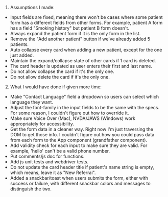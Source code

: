 1. Assumptions I made:
- Input fields are fixed, meaning there won't be cases where some patient form has a different fields from other forms. For example, patient A form has a field "Smoking history" but patient B form doesn't.
- Always expand the patient form if it is the only form in the list.
- Remove the "Add another patient" button if we've already added 5 patients.
- Auto collapse every card when adding a new patient, except for the one just added.
- Maintain the expand/collapse state of other cards if 1 card is deleted.
- The card header is updated as user enters their first and last name.
- Do not allow collapse the card if it's the only one.
- Do not allow delete the card if it's the only one.

2. What I would have done if given more time:
- Make "Contact Language" field a dropdown so users can select which language they want.
- Adjust the font-family in the input fields to be the same with the specs. For some reason, I couldn't figure out how to override it.
- Make sure Voice Over (Mac), NVDA/JAWS (Windows) work appropriately for accessibility.
- Get the form data in a cleaner way. Right now I'm just traversing the DOM to get those info. I couldn't figure out how you could pass data from each form to the App component (grandfather component).
- Add validity check for each input to make sure they are valid. For example, 'hello' can't be a valid phone number. 
- Put comments/js doc for functions.
- Add js unit tests and webdriver tests.
- Do not update the card header title if patient's name string is empty, which means, leave it as "New Referral".
- Added a snackbar/toast when users submits the form, either with success or failure, with different snackbar colors and messages to distinguish the two.
